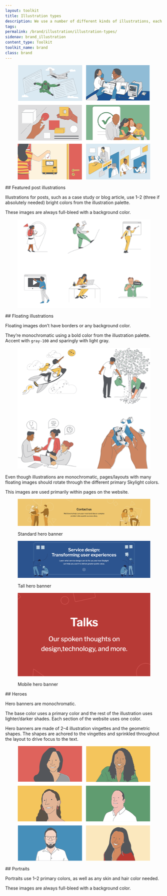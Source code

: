 ```yaml
---
layout: toolkit
title: Illustration types
description: We use a number of different kinds of illustrations, each with their own distinct rules. Learn about when to use each illustration style and tips for creating them.
tags:
permalink: /brand/illustration/illustration-types/
sidenav: brand_illustration
content_type: Toolkit
toolkit_name: brand
class: brand
---
```


<div class="row brand__content-section">
<div class="col-md-8">
  <figure class="section__img p-5">
    <img class="" src="/img/brand/illustration/featured-post.svg" alt="">
  </figure>
</div>
<div class="col-md-4" markdown="1">
## Featured post illustrations

Illustrations for posts, such as a case study or blog article, use 1–2 (three if absolutely needed) bright colors from the illustration palette.

These images are always full-bleed with a background color.
</div>
</div>

<div class="row brand__content-section">
<div class="col-md-8">
  <figure class="section__img p-5">
    <img class="" src="/img/brand/illustration/floating-1.svg" alt="">
  </figure>
</div>
<div class="col-md-4" markdown="1">
## Floating illustrations

Floating images don’t have borders or any background color.

They’re monochromatic using a bold color from the illustration palette. Accent with `gray-100` and sparingly with light gray.
</div>
</div>

<div class="row brand__content-section">
<div class="col-md-8">
  <figure class="section__img p-5">
    <img class="" src="/img/brand/illustration/floating-2.svg" alt="">
  </figure>
</div>
<div class="col-md-4" markdown="1">
Even though illustrations are monochromatic, pages/layouts with many floating images should rotate through the different primary Skylight colors.

This images are used primarily within pages on the website.
</div>
</div>

<div class="row brand__content-section">
<div class="col-md-8">
  <figure class="section__img p-5 flex-column">
    <img class="" src="/img/brand/illustration/hero-1.jpg" alt="">
    <p class="caption">Standard hero banner</p>
    <img class="mt-5" src="/img/brand/illustration/hero-2.jpg" alt="">
    <p class="caption">Tall hero banner</p>
    <img class="mt-5 w-50" src="/img/brand/illustration/hero-3.jpg" alt="">
    <p class="caption">Mobile hero banner</p>
  </figure>
</div>
<div class="col-md-4" markdown="1">
## Heroes

Hero banners are monochromatic.

The base color uses a primary color and the rest of the illustration uses lighter/darker shades. Each section of the website uses one color.

Hero banners are made of 2–4 illustration vingettes and the geometric shapes. The shapes are achored to the vingettes and sprinkled throughout the layout to drive focus to the text.
</div>
</div>

<div class="row brand__content-section">
<div class="col-md-8">
  <figure class="section__img p-5">
    <img class="" src="/img/brand/illustration/portraits.svg" alt="">
  </figure>
</div>
<div class="col-md-4" markdown="1">
## Portraits

Portraits use 1–2 primary colors, as well as any skin and hair color needed.

These images are always full-bleed with a background color.
</div>
</div>
